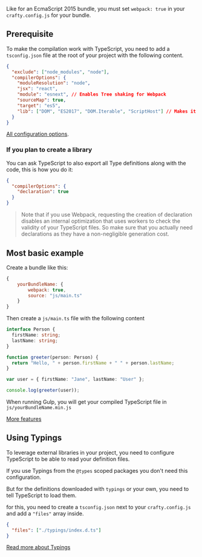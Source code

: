 Like for an EcmaScript 2015 bundle, you must set `webpack: true` in your `crafty.config.js` for your bundle.

## Prerequisite

To make the compilation work with TypeScript, you need to add a `tsconfig.json` file at the root of your project with the following content.

```json
{
  "exclude": ["node_modules", "node"],
  "compilerOptions": {
    "moduleResolution": "node",
    "jsx": "react",
    "module": "esnext", // Enables Tree shaking for Webpack
    "sourceMap": true,
    "target": "es5",
    "lib": ["DOM", "ES2017", "DOM.Iterable", "ScriptHost"] // Makes it easier to write ES6, be careful to include mixins accordingly.
  }
}
```

[All configuration options](https://www.typescriptlang.org/docs/handbook/tsconfig-json.html).

### If you plan to create a library

You can ask TypeScript to also export all Type definitions along with the code, this is how you do it:

```json
{
  "compilerOptions": {
    "declaration": true
  }
}
```

> Note that if you use Webpack, requesting the creation of declaration disables an internal
> optimization that uses workers to check the validity of your TypeScript files.
> So make sure that you actually need declarations as they have a non-negligible generation cost.

## Most basic example

Create a bundle like this:

```javascript
{
    yourBundleName: {
        webpack: true,
        source: "js/main.ts"
    }
}
```

Then create a `js/main.ts` file with the following content

```typescript
interface Person {
  firstName: string;
  lastName: string;
}

function greeter(person: Person) {
  return "Hello, " + person.firstName + " " + person.lastName;
}

var user = { firstName: "Jane", lastName: "User" };

console.log(greeter(user));
```

When running Gulp, you will get your compiled TypeScript file in `js/yourBundleName.min.js`

[More features](TypeScript_Features.md)

## Using Typings

To leverage external libraries in your project, you need to configure TypeScript to be able to read your definition files.

If you use Typings from the `@types` scoped packages you don't need this configuration.

But for the definitions downloaded with `typings` or your own, you need to tell TypeScript to load them.

for this, you need to create a `tsconfig.json` next to your `crafty.config.js` and add a `"files"` array inside.

```json
{
  "files": ["./typings/index.d.ts"]
}
```

[Read more about Typings](TypeScript_Typings.md)
